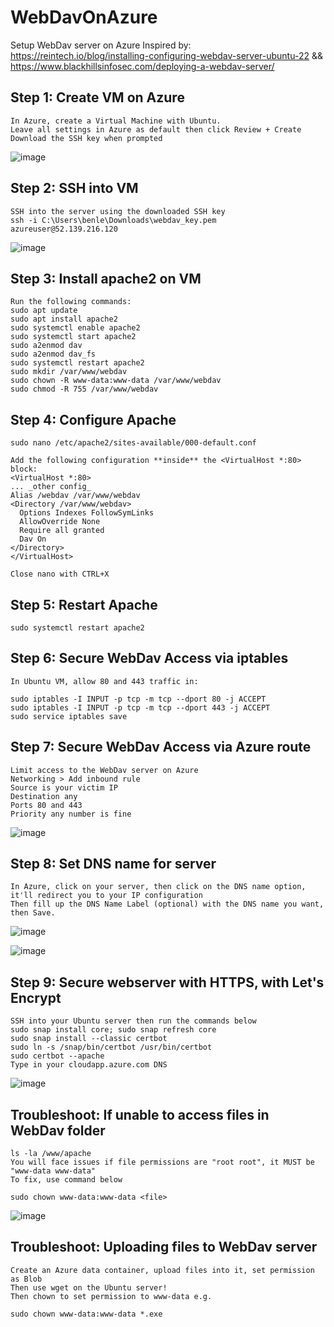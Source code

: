 # WebDavOnAzure
Setup WebDav server on Azure
Inspired by:
https://reintech.io/blog/installing-configuring-webdav-server-ubuntu-22 &&
https://www.blackhillsinfosec.com/deploying-a-webdav-server/

## Step 1: Create VM on Azure
```
In Azure, create a Virtual Machine with Ubuntu.
Leave all settings in Azure as default then click Review + Create
Download the SSH key when prompted
```
![image](https://github.com/benlee105/WebDavOnAzure/assets/62729308/246498dc-874f-4dff-a2d0-587d1e4f3e52)

## Step 2: SSH into VM
```
SSH into the server using the downloaded SSH key
ssh -i C:\Users\benle\Downloads\webdav_key.pem azureuser@52.139.216.120
```
![image](https://github.com/benlee105/WebDavOnAzure/assets/62729308/77b100d0-9fe5-40a0-a005-3e62d977b125)

## Step 3: Install apache2 on VM
```
Run the following commands:
sudo apt update
sudo apt install apache2
sudo systemctl enable apache2
sudo systemctl start apache2
sudo a2enmod dav
sudo a2enmod dav_fs
sudo systemctl restart apache2
sudo mkdir /var/www/webdav
sudo chown -R www-data:www-data /var/www/webdav
sudo chmod -R 755 /var/www/webdav
```

## Step 4: Configure Apache
```
sudo nano /etc/apache2/sites-available/000-default.conf

Add the following configuration **inside** the <VirtualHost *:80> block:
<VirtualHost *:80>
... _other config_
Alias /webdav /var/www/webdav
<Directory /var/www/webdav>
  Options Indexes FollowSymLinks
  AllowOverride None
  Require all granted
  Dav On
</Directory>
</VirtualHost>

Close nano with CTRL+X
```

## Step 5: Restart Apache
```
sudo systemctl restart apache2
```

## Step 6: Secure WebDav Access via iptables
```
In Ubuntu VM, allow 80 and 443 traffic in:

sudo iptables -I INPUT -p tcp -m tcp --dport 80 -j ACCEPT
sudo iptables -I INPUT -p tcp -m tcp --dport 443 -j ACCEPT
sudo service iptables save
```

## Step 7: Secure WebDav Access via Azure route
```
Limit access to the WebDav server on Azure
Networking > Add inbound rule
Source is your victim IP
Destination any
Ports 80 and 443
Priority any number is fine
```
![image](https://github.com/benlee105/WebDavOnAzure/assets/62729308/d9df2f7b-968b-40e9-b5ca-9c24dfbeb91b)

## Step 8: Set DNS name for server
```
In Azure, click on your server, then click on the DNS name option, it'll redirect you to your IP configuration
Then fill up the DNS Name Label (optional) with the DNS name you want, then Save.
```
![image](https://github.com/benlee105/WebDavOnAzure/assets/62729308/6e6e16a1-093c-4d52-bcf2-d6a58206ac2f)

![image](https://github.com/benlee105/WebDavOnAzure/assets/62729308/9440e4f3-41a5-4a6a-b766-906a5ba51f23)


## Step 9: Secure webserver with HTTPS, with Let's Encrypt
```
SSH into your Ubuntu server then run the commands below
sudo snap install core; sudo snap refresh core
sudo snap install --classic certbot
sudo ln -s /snap/bin/certbot /usr/bin/certbot
sudo certbot --apache
Type in your cloudapp.azure.com DNS
```
![image](https://github.com/benlee105/WebDavOnAzure/assets/62729308/4e6f5ace-ae36-4b95-868a-51e11fe3eb44)




## Troubleshoot: If unable to access files in WebDav folder
```
ls -la /www/apache
You will face issues if file permissions are "root root", it MUST be "www-data www-data"
To fix, use command below

sudo chown www-data:www-data <file>
```
![image](https://github.com/benlee105/WebDavOnAzure/assets/62729308/d93152de-ebaa-414b-a7ed-825e82aa3364)

## Troubleshoot: Uploading files to WebDav server
```
Create an Azure data container, upload files into it, set permission as Blob
Then use wget on the Ubuntu server!
Then chown to set permission to www-data e.g.

sudo chown www-data:www-data *.exe
```
